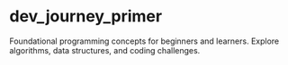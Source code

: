 # dev_journey_primer
Foundational programming concepts for beginners and learners. Explore algorithms, data structures, and coding challenges.
